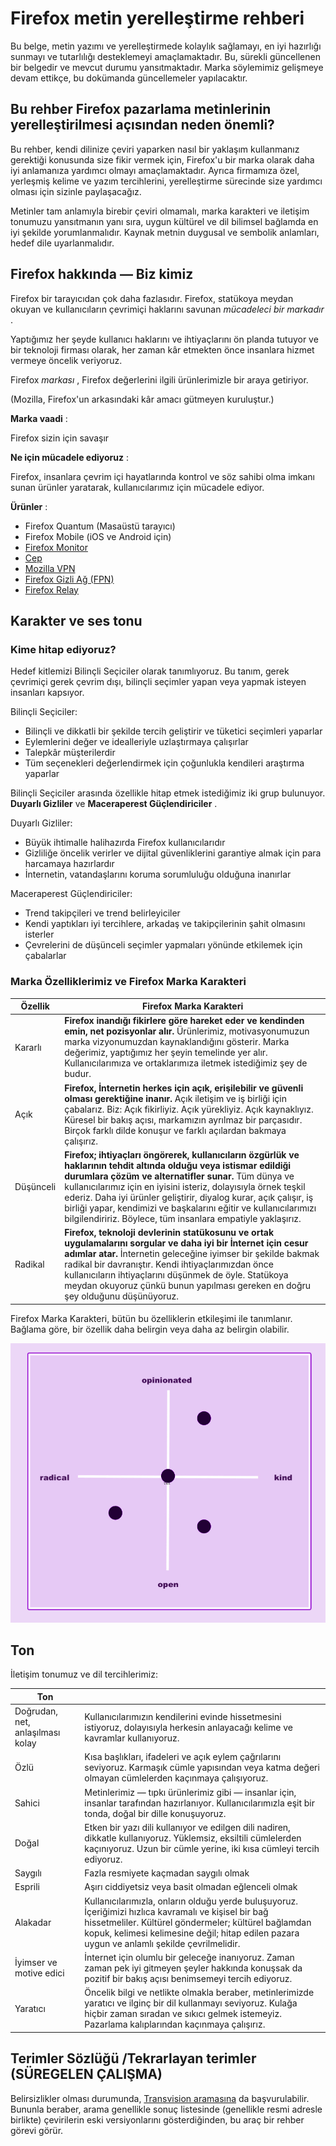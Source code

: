 Firefox metin yerelleştirme rehberi
===================================

Bu belge, metin yazımı ve yerelleştirmede kolaylık sağlamayı, en iyi hazırlığı sunmayı ve tutarlılığı desteklemeyi amaçlamaktadır. Bu, sürekli güncellenen bir belgedir ve mevcut durumu yansıtmaktadır. Marka söylemimiz gelişmeye devam ettikçe, bu dokümanda güncellemeler yapılacaktır.

Bu rehber Firefox pazarlama metinlerinin yerelleştirilmesi açısından neden önemli?
----------------------------------------------------------------------------------

Bu rehber, kendi dilinize çeviri yaparken nasıl bir yaklaşım kullanmanız gerektiği konusunda size fikir vermek için, Firefox'u bir marka olarak daha iyi anlamanıza yardımcı olmayı amaçlamaktadır. Ayrıca firmamıza özel, yerleşmiş kelime ve yazım tercihlerini, yerelleştirme sürecinde size yardımcı olması için sizinle paylaşacağız.

Metinler tam anlamıyla birebir çeviri olmamalı, marka karakteri ve iletişim tonumuzu yansıtmanın yanı sıra, uygun kültürel ve dil bilimsel bağlamda en iyi şekilde yorumlanmalıdır. Kaynak metnin duygusal ve sembolik anlamları, hedef dile uyarlanmalıdır.

Firefox hakkında — Biz kimiz
----------------------------

Firefox bir tarayıcıdan çok daha fazlasıdır. Firefox, statükoya meydan okuyan ve kullanıcıların çevrimiçi haklarını savunan *mücadeleci bir markadır* .

Yaptığımız her şeyde kullanıcı haklarını ve ihtiyaçlarını ön planda tutuyor ve bir teknoloji firması olarak, her zaman kâr etmekten önce insanlara hizmet vermeye öncelik veriyoruz.

Firefox *markası* , Firefox değerlerini ilgili ürünlerimizle bir araya getiriyor.

\(Mozilla, Firefox'un arkasındaki kâr amacı gütmeyen kuruluştur.\)

**Marka vaadi** :

Firefox sizin için savaşır

**Ne için mücadele ediyoruz** :

Firefox, insanlara çevrim içi hayatlarında kontrol ve söz sahibi olma imkanı sunan ürünler yaratarak, kullanıcılarımız için mücadele ediyor.

**Ürünler** :

* Firefox Quantum \(Masaüstü tarayıcı\)
* Firefox Mobile \(iOS ve Android için\)
* [Firefox Monitor](https://monitor.firefox.com/)
* [Cep](https://play.google.com/store/apps/)
* [Mozilla VPN](https://vpn.mozilla.org/)
* [Firefox Gizli Ağ \(FPN\)](https://fpn.firefox.com/)
* [Firefox Relay](https://relay.firefox.com/)

Karakter ve ses tonu
--------------------

### Kime hitap ediyoruz?

Hedef kitlemizi Bilinçli Seçiciler olarak tanımlıyoruz. Bu tanım, gerek çevrimiçi gerek çevrim dışı, bilinçli seçimler yapan veya yapmak isteyen insanları kapsıyor.

Bilinçli Seçiciler:

* Bilinçli ve dikkatli bir şekilde tercih geliştirir ve tüketici seçimleri yaparlar
* Eylemlerini değer ve idealleriyle uzlaştırmaya çalışırlar
* Talepkâr müşterilerdir
* Tüm seçenekleri değerlendirmek için çoğunlukla kendileri araştırma yaparlar

Bilinçli Seçiciler arasında özellikle hitap etmek istediğimiz iki grup bulunuyor. **Duyarlı Gizliler** ve **Maceraperest Güçlendiriciler** .

Duyarlı Gizliler:

* Büyük ihtimalle halihazırda Firefox kullanıcılarıdır
* Gizliliğe öncelik verirler ve dijital güvenliklerini garantiye almak için para harcamaya hazırlardır
* İnternetin, vatandaşlarını koruma sorumluluğu olduğuna inanırlar

Maceraperest Güçlendiriciler:

* Trend takipçileri ve trend belirleyiciler
* Kendi yaptıkları iyi tercihlere, arkadaş ve takipçilerinin şahit olmasını isterler
* Çevrelerini de düşünceli seçimler yapmaları yönünde etkilemek için çabalarlar

### Marka Özelliklerimiz ve Firefox Marka Karakteri

| **Özellik** |                                                                                                                                                                                                              **Firefox Marka Karakteri**                                                                                                                                                                                                              |
|-------------|-------------------------------------------------------------------------------------------------------------------------------------------------------------------------------------------------------------------------------------------------------------------------------------------------------------------------------------------------------------------------------------------------------------------------------------------------------|
| Kararlı     | **Firefox inandığı fikirlere göre hareket eder ve kendinden emin, net pozisyonlar alır.** Ürünlerimiz, motivasyonumuzun marka vizyonumuzdan kaynaklandığını gösterir. Marka değerimiz, yaptığımız her şeyin temelinde yer alır. Kullanıcılarımıza ve ortaklarımıza iletmek istediğimiz şey de budur.                                                                                                                                                  |
| Açık        | **Firefox, İnternetin herkes için açık, erişilebilir ve güvenli olması gerektiğine inanır.** Açık iletişim ve iş birliği için çabalarız. Biz: Açık fikirliyiz. Açık yürekliyiz. Açık kaynaklıyız. Küresel bir bakış açısı, markamızın ayrılmaz bir parçasıdır. Birçok farklı dilde konuşur ve farklı açılardan bakmaya çalışırız.                                                                                                                     |
| Düşünceli   | **Firefox; ihtiyaçları öngörerek, kullanıcıların özgürlük ve haklarının tehdit altında olduğu veya istismar edildiği durumlara çözüm ve alternatifler sunar.** Tüm dünya ve kullanıcılarımız için en iyisini isteriz, dolayısıyla örnek teşkil ederiz. Daha iyi ürünler geliştirir, diyalog kurar, açık çalışır, iş birliği yapar, kendimizi ve başkalarını eğitir ve kullanıcılarımızı bilgilendiririz. Böylece, tüm insanlara empatiyle yaklaşırız. |
| Radikal     | **Firefox, teknoloji devlerinin statükosunu ve ortak uygulamalarını sorgular ve daha iyi bir İnternet için cesur adımlar atar.** İnternetin geleceğine iyimser bir şekilde bakmak radikal bir davranıştır. Kendi ihtiyaçlarımızdan önce kullanıcıların ihtiyaçlarını düşünmek de öyle. Statükoya meydan okuyoruz çünkü bunun yapılması gereken en doğru şey olduğunu düşünüyoruz.                                                                     |

Firefox Marka Karakteri, bütün bu özelliklerin etkileşimi ile tanımlanır. Bağlama göre, bir özellik daha belirgin veya daha az belirgin olabilir.

![Firefox Karakter Matrisi](../images/firefox_marketing/firefox_personality_en.png)

Ton
---

İletişim tonumuz ve dil tercihlerimiz:

|               Ton                |                                                                                                                                                                                                                                                              |
|----------------------------------|--------------------------------------------------------------------------------------------------------------------------------------------------------------------------------------------------------------------------------------------------------------|
| Doğrudan, net, anlaşılması kolay | Kullanıcılarımızın kendilerini evinde hissetmesini istiyoruz, dolayısıyla herkesin anlayacağı kelime ve kavramlar kullanıyoruz.                                                                                                                              |
| Özlü                             | Kısa başlıkları, ifadeleri ve açık eylem çağrılarını seviyoruz.  Karmaşık cümle yapısından veya katma değeri olmayan cümlelerden kaçınmaya çalışıyoruz.                                                                                                      |
| Sahici                           | Metinlerimiz — tıpkı ürünlerimiz gibi — insanlar için, insanlar tarafından hazırlanıyor. Kullanıcılarımızla eşit bir tonda, doğal bir dille konuşuyoruz.                                                                                                     |
| Doğal                            | Etken bir yazı dili kullanıyor ve edilgen dili nadiren, dikkatle kullanıyoruz. Yüklemsiz, eksiltili cümlelerden kaçınıyoruz. Uzun bir cümle yerine, iki kısa cümleyi tercih ediyoruz.                                                                        |
| Saygılı                          | Fazla resmiyete kaçmadan saygılı olmak                                                                                                                                                                                                                       |
| Esprili                          | Aşırı ciddiyetsiz veya basit olmadan eğlenceli olmak                                                                                                                                                                                                         |
| Alakadar                         | Kullanıcılarımızla, onların olduğu yerde buluşuyoruz. İçeriğimizi hızlıca kavramalı ve kişisel bir bağ hissetmeliler. Kültürel göndermeler; kültürel bağlamdan kopuk, kelimesi kelimesine değil; hitap edilen pazara uygun ve anlamlı şekilde çevrilmelidir. |
| İyimser ve motive edici          | İnternet için olumlu bir geleceğe inanıyoruz. Zaman zaman pek iyi gitmeyen şeyler hakkında konuşsak da pozitif bir bakış açısı benimsemeyi tercih ediyoruz.                                                                                                  |
| Yaratıcı                         | Öncelik bilgi ve netlikte olmakla beraber, metinlerimizde yaratıcı ve ilginç bir dil kullanmayı seviyoruz. Kulağa hiçbir zaman sıradan ve sıkıcı gelmek istemeyiz. Pazarlama kalıplarından kaçınmaya çalışırız.                                              |

Terimler Sözlüğü /Tekrarlayan terimler \(SÜREGELEN ÇALIŞMA\)
--------------------------------------------------------------

Belirsizlikler olması durumunda, [Transvision aramasına](https://transvision.mozfr.org/) da başvurulabilir. Bununla beraber, arama genellikle sonuç listesinde \(genellikle resmi adresle birlikte\) çevirilerin eski versiyonlarını gösterdiğinden, bu araç bir rehber görevi görür.
